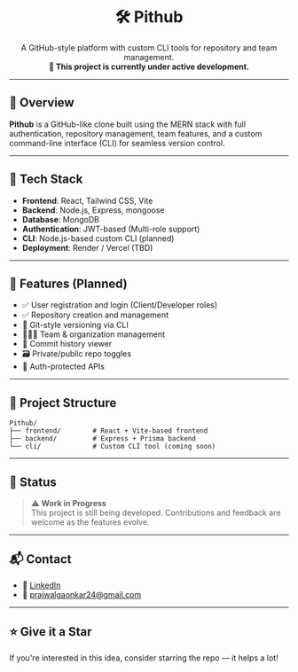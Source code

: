 ﻿
<h1 align="center">🛠️ Pithub</h1>

<p align="center">
  A GitHub-style platform with custom CLI tools for repository and team management.
  <br>
  <strong>🚧 This project is currently under active development.</strong>
</p>

---

## 📌 Overview

**Pithub** is a GitHub-like clone built using the MERN stack with full authentication, repository management, team features, and a custom command-line interface (CLI) for seamless version control.

---

## 🔧 Tech Stack

- **Frontend**: React, Tailwind CSS, Vite
- **Backend**: Node.js, Express, mongoose
- **Database**: MongoDB
- **Authentication**: JWT-based (Multi-role support)
- **CLI**: Node.js-based custom CLI (planned)
- **Deployment**: Render / Vercel (TBD)

---

## 🚀 Features (Planned)

- ✅ User registration and login (Client/Developer roles)
- ✅ Repository creation and management
- 🔄 Git-style versioning via CLI
- 🧑‍🤝‍🧑 Team & organization management
- 📄 Commit history viewer
- 🗃️ Private/public repo toggles
- 🔐 Auth-protected APIs

---

## 📂 Project Structure

```
Pithub/
├── frontend/        # React + Vite-based frontend
├── backend/         # Express + Prisma backend
└── cli/             # Custom CLI tool (coming soon)
```

---

## 📢 Status

> ⚠️ **Work in Progress**  
This project is still being developed. Contributions and feedback are welcome as the features evolve.

---

## 📬 Contact

- 🔗 [LinkedIn](https://www.linkedin.com/in/prajwal-gaonkar-a57586195)
- 📧 prajwalgaonkar24@gmail.com

---

## ⭐️ Give it a Star

If you're interested in this idea, consider starring the repo — it helps a lot!
